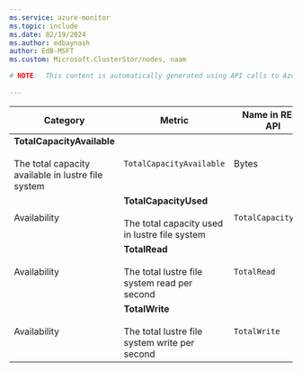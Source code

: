 ```yaml
---
ms.service: azure-monitor
ms.topic: include
ms.date: 02/19/2024
ms.author: edbaynash
author: EdB-MSFT
ms.custom: Microsoft.ClusterStor/nodes, naam

# NOTE:  This content is automatically generated using API calls to Azure. Any edits made on these files will be overwritten in the next run of the script. 
 
---
```



|Category|Metric|Name in REST API|Unit|Aggregation|Dimensions|Time Grains|DS Export|
|---|---|---|---|---|---|---|---|
|**TotalCapacityAvailable**<br><br>The total capacity available in lustre file system |`TotalCapacityAvailable` |Bytes |Average |`filesystem_name`, `category`, `system`|PT1M |No|
|Availability|**TotalCapacityUsed**<br><br>The total capacity used in lustre file system |`TotalCapacityUsed` |Bytes |Average |`filesystem_name`, `category`, `system`|PT1M |No|
|Availability|**TotalRead**<br><br>The total lustre file system read per second |`TotalRead` |BytesPerSecond |Average |`filesystem_name`, `category`, `system`|PT1M |No|
|Availability|**TotalWrite**<br><br>The total lustre file system write per second |`TotalWrite` |BytesPerSecond |Average |`filesystem_name`, `category`, `system`|PT1M |No|